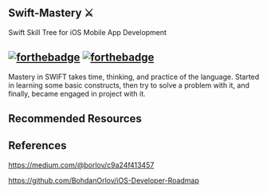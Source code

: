 ## Swift-Mastery ⚔️ 
Swift Skill Tree for iOS Mobile App Development

[![forthebadge](http://forthebadge.com/images/badges/made-with-swift.svg)](http://forthebadge.com) [![forthebadge](http://forthebadge.com/images/badges/built-with-love.svg)](http://forthebadge.com)
----

Mastery in SWIFT takes time, thinking, and practice of the language. Started in learning some basic constructs, then try to solve a problem with it, and finally, became engaged in project with it. 

## Recommended Resources


   
## References 

https://medium.com/@borlov/c9a24f413457

https://github.com/BohdanOrlov/iOS-Developer-Roadmap
